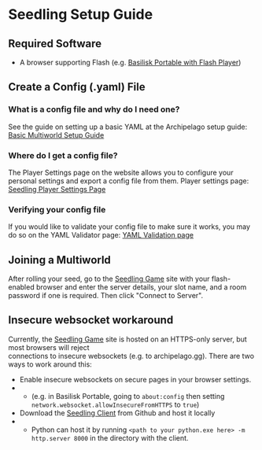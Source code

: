 # Seedling Setup Guide

## Required Software

- A browser supporting Flash (e.g. [Basilisk Portable with Flash Player](https://archive.org/details/basilisk-portable-with-flash))

## Create a Config (.yaml) File

### What is a config file and why do I need one?

See the guide on setting up a basic YAML at the Archipelago setup
guide: [Basic Multiworld Setup Guide](/tutorial/Archipelago/setup/en)

### Where do I get a config file?

The Player Settings page on the website allows you to configure your personal settings and export a config file from
them. Player settings page: [Seedling Player Settings Page](/games/Seedling/player-settings)

### Verifying your config file

If you would like to validate your config file to make sure it works, you may do so on the YAML Validator
page: [YAML Validation page](/mysterycheck)

## Joining a Multiworld 

After rolling your seed, go to the [Seedling Game](https://madisonsilver.github.io/seedling/) site with your flash-enabled browser 
and enter the server details, your slot name, and a room password if one is required. Then click "Connect to Server".

## Insecure websocket workaround

Currently, the [Seedling Game](https://madisonsilver.github.io/seedling/) site is hosted on an HTTPS-only server, but most browsers will reject  
connections to insecure websockets (e.g. to archipelago.gg).  There are two ways to work around this:
- Enable insecure websockets on secure pages in your browser settings.
- - (e.g. in Basilisk Portable, going to `about:config` then setting `network.websocket.allowInsecureFromHTTPS` to `true`)
- Download the [Seedling Client](https://github.com/madisonsilver/SeedlingArchipelagoClient/tree/main) from Github and host it locally
- - Python can host it by running `<path to your python.exe here> -m http.server 8000` in the directory with the client.